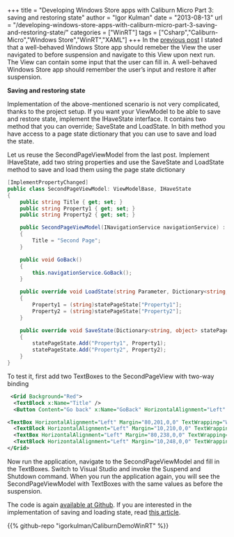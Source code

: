 +++
title = "Developing Windows Store apps with Caliburn Micro Part 3: saving and restoring state"
author = "Igor Kulman"
date = "2013-08-13"
url = "/developing-windows-store-apps-with-caliburn-micro-part-3-saving-and-restoring-state/"
categories = ["WinRT"]
tags = ["Csharp","Caliburn-Micro","Windows Store","WinRT","XAML"]
+++
In the [previous post][1] I stated that a well-behaved Windows Store app should remeber the View the user navigated to before suspension and navigate to this View upon next run. The View can contain some input that the user can fill in. A well-behaved Windows Store app should remember the user&#8217;s input and restore it after suspension. 

**Saving and restoring state**

Implementation of the above-mentioned scenario is not very complicated, thanks to the project setup. If you want your ViewModel to be able to save and restore state, implement the IHaveState interface. It contains two method that you can override; SaveState and LoadState. In bith method you have access to a page state dictionary that you can use to save and load the state. 

<!--more-->

Let us reuse the SecondPageViewModel from the last post. Implement IHaveState, add two string properties and use the SaveState and LoadState method to save and load them using the page state dictionary

```csharp
[ImplementPropertyChanged]
public class SecondPageViewModel: ViewModelBase, IHaveState
{
    public string Title { get; set; }
    public string Property1 { get; set; }
    public string Property2 { get; set; }

    public SecondPageViewModel(INavigationService navigationService) : base(navigationService)
    {
        Title = "Second Page";
    }

    public void GoBack()
    {
        this.navigationService.GoBack();
    }

    public override void LoadState(string Parameter, Dictionary<string, object> statePageState)
    {
        Property1 = (string)statePageState["Property1"];
        Property2 = (string)statePageState["Property2"];
    }

    public override void SaveState(Dictionary<string, object> statePageState, List<Type> knownTypes)
    {
        statePageState.Add("Property1", Property1);
        statePageState.Add("Property2", Property2);
    }
}
```

To test it, first add two TextBoxes to the SecondPageView with two-way binding

```xml
 <Grid Background="Red">
  <TextBlock x:Name="Title" />
  <Button Content="Go back" x:Name="GoBack" HorizontalAlignment="Left" Margin="10,58,0,0" VerticalAlignment="Top"/>

<TextBox HorizontalAlignment="Left" Margin="80,201,0,0" TextWrapping="Wrap" Text="{Binding Property1, Mode=TwoWay}" VerticalAlignment="Top" Width="170" />
  <TextBlock HorizontalAlignment="Left" Margin="10,210,0,0" TextWrapping="Wrap" Text="Property1:" VerticalAlignment="Top"/>
  <TextBox HorizontalAlignment="Left" Margin="80,238,0,0" TextWrapping="Wrap" Text="{Binding Property2, Mode=TwoWay}" VerticalAlignment="Top" Width="170" />
  <TextBlock HorizontalAlignment="Left" Margin="10,248,0,0" TextWrapping="Wrap" Text="Property2:" VerticalAlignment="Top"/>
</Grid>
```

Now run the application, navigate to the SecondPageViewModel and fill in the TextBoxes. Switch to Visual Studio and invoke the Suspend and Shutdown command. When you run the application again, you will see the SecondPageViewModel with TextBoxes with the same values as before the suspension.

The code is again [available at Github][2]. If you are interested in the implementation of saving and loading state, read [this article][3].

 [1]: http://blog.kulman.sk/developing-windows-store-apps-with-caliburn-micro-part-2-navigation/ "Developing Windows Store apps with Caliburn Micro Part 2: navigation"
 [2]: https://github.com/igorkulman/CaliburnDemoWinRT
 [3]: http://nybbles.blogspot.cz/2013/02/winrt-caliburnmicro-and-ioc-part-3.html

{{% github-repo "igorkulman/CaliburnDemoWinRT" %}}
